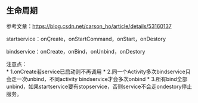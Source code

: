 ## 生命周期
参考文章：https://blog.csdn.net/carson_ho/article/details/53160137

startservice：onÇreate，onStartCommand，onStart，onDestory

bindservice：onCreate，onBind，onUnbind，onDestory

注意点：   
       * 1.onCreate若service已启动则不再调用
       * 2.同一个Activity多次bindservice只会走一次unbind，不同activity bindservice才会多次onbind
       * 3.所有bind全部unbind，如果startservice要有stopservice，否则service不会走ondestory停止服务。
       
### 
